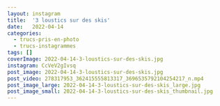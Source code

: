 ```yaml
---
layout: instagram
title:  '3 loustics sur des skis'
date:   2022-04-14
categories: 
  - trucs-pris-en-photo
  - trucs-instagrammes
tags: []
coverImage: 2022-04-14-3-loustics-sur-des-skis.jpg
instagram: CcVeV2gIvsq
post_image: 2022-04-14-3-loustics-sur-des-skis.jpg
post_video: 278317953_362415555813317_3696535792104254217_n.mp4
post_image_large: 2022-04-14-3-loustics-sur-des-skis_large.jpg
post_image_small: 2022-04-14-3-loustics-sur-des-skis_thumbnail.jpg
---
```


